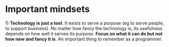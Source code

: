 # Important mindsets

1\) **Technology is just a tool.** It exists to serve a purpose \(eg to serve people, to support business\). No matter how fancy the technology is, its usefulness depends on how well it serves its purpose. **Focus on what it can do but not how new and fancy it is**. An important thing to remember as a programmer.

